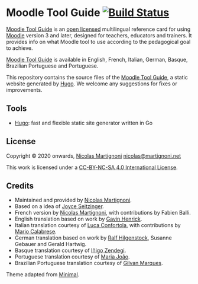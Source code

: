 # Moodle Tool Guide [![Build Status](https://travis-ci.org/martignoni/moodle-tool-guide.svg?branch=master)](https://travis-ci.org/martignoni/moodle-tool-guide)

[Moodle Tool Guide][site] is an [open licensed][cc] multilingual reference card for using [Moodle][moodle] version 3 and later, designed for teachers, educators and trainers. It provides info on what Moodle tool to use according to the pedagogical goal to achieve.

[Moodle Tool Guide][site] is available in English, French, Italian, German, Basque, Brazilian Portuguese and Portuguese.

This repository contains the source files of the [Moodle Tool Guide][site], a static website generated by [Hugo]. We welcome any suggestions for fixes or improvements.

## Tools

* [Hugo][hugo]: fast and flexible static site generator written in Go

## License

Copyright © 2020 onwards, [Nicolas Martignoni][nm] <nicolas@martignoni.net>

This work is licensed under a [CC-BY-NC-SA 4.0 International License][cc].

## Credits

- Maintained and provided by [Nicolas Martignoni][nm].
- Based on a idea of [Joyce Seitzinger](https://twitter.com/catspyjamasnz).
- French version by [Nicolas Martignoni][nm], with contributions by Fabien Balli.
- English translation based on work by [Gavin Henrick](https://twitter.com/ghenrick).
- Italian translation courtesy of [Luca Confortola](https://twitter.com/ConfortolaLuca), with contributions by [Mario Calabrese](https://twitter.com/clbmra).
- German translation based on work by [Ralf Hilgenstock](https://twitter.com/ralfh), Susanne Gebauer and Gerald Hartwig.
- Basque translation courtesy of [Iñigo Zendegi](https://twitter.com/izendegi).
- Portuguese translation courtesy of [Maria João](https://twitter.com/etutoria).
- Brazilian Portuguese translation courtesy of [Gilvan Marques](https://twitter.com/gmarques).

Theme adapted from [Minimal](https://github.com/calintat/minimal).

  [site]: https://moodletoolguide.net
  [cc]: https://creativecommons.org/licenses/by-nc-sa/4.0/
  [hugo]: https://gohugo.io/
  [nm]: https://blog.martignoni.net/a-propos/
  [moodle]: https://moodle.org/
